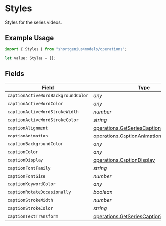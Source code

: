 # Styles

Styles for the series videos.

## Example Usage

```typescript
import { Styles } from "shortgenius/models/operations";

let value: Styles = {};
```

## Fields

| Field                                                                                                | Type                                                                                                 | Required                                                                                             | Description                                                                                          |
| ---------------------------------------------------------------------------------------------------- | ---------------------------------------------------------------------------------------------------- | ---------------------------------------------------------------------------------------------------- | ---------------------------------------------------------------------------------------------------- |
| `captionActiveWordBackgroundColor`                                                                   | *any*                                                                                                | :heavy_minus_sign:                                                                                   | N/A                                                                                                  |
| `captionActiveWordColor`                                                                             | *any*                                                                                                | :heavy_minus_sign:                                                                                   | N/A                                                                                                  |
| `captionActiveWordStrokeWidth`                                                                       | *number*                                                                                             | :heavy_minus_sign:                                                                                   | N/A                                                                                                  |
| `captionActiveWordStrokeColor`                                                                       | *string*                                                                                             | :heavy_minus_sign:                                                                                   | N/A                                                                                                  |
| `captionAlignment`                                                                                   | [operations.GetSeriesCaptionAlignment](../../models/operations/getseriescaptionalignment.md)         | :heavy_minus_sign:                                                                                   | N/A                                                                                                  |
| `captionAnimation`                                                                                   | [operations.CaptionAnimation](../../models/operations/captionanimation.md)                           | :heavy_minus_sign:                                                                                   | N/A                                                                                                  |
| `captionBackgroundColor`                                                                             | *any*                                                                                                | :heavy_minus_sign:                                                                                   | N/A                                                                                                  |
| `captionColor`                                                                                       | *any*                                                                                                | :heavy_minus_sign:                                                                                   | N/A                                                                                                  |
| `captionDisplay`                                                                                     | [operations.CaptionDisplay](../../models/operations/captiondisplay.md)                               | :heavy_minus_sign:                                                                                   | N/A                                                                                                  |
| `captionFontFamily`                                                                                  | *string*                                                                                             | :heavy_minus_sign:                                                                                   | N/A                                                                                                  |
| `captionFontSize`                                                                                    | *number*                                                                                             | :heavy_minus_sign:                                                                                   | N/A                                                                                                  |
| `captionKeywordColor`                                                                                | *any*                                                                                                | :heavy_minus_sign:                                                                                   | N/A                                                                                                  |
| `captionRotateOccasionally`                                                                          | *boolean*                                                                                            | :heavy_minus_sign:                                                                                   | N/A                                                                                                  |
| `captionStrokeWidth`                                                                                 | *number*                                                                                             | :heavy_minus_sign:                                                                                   | N/A                                                                                                  |
| `captionStrokeColor`                                                                                 | *string*                                                                                             | :heavy_minus_sign:                                                                                   | N/A                                                                                                  |
| `captionTextTransform`                                                                               | [operations.GetSeriesCaptionTextTransform](../../models/operations/getseriescaptiontexttransform.md) | :heavy_minus_sign:                                                                                   | N/A                                                                                                  |